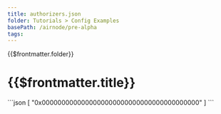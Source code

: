 ```yaml
---
title: authorizers.json
folder: Tutorials > Config Examples
basePath: /airnode/pre-alpha
tags:
---
```


<TitleSpan>{{$frontmatter.folder}}</TitleSpan>

# {{$frontmatter.title}}
<VersionWarning/>
```json
[
  "0x0000000000000000000000000000000000000000"
]
```
